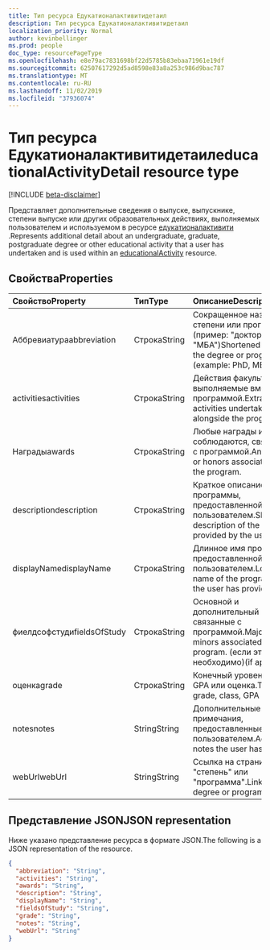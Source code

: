```yaml
---
title: Тип ресурса Едукатионалактивитидетаил
description: Тип ресурса Едукатионалактивитидетаил
localization_priority: Normal
author: kevinbellinger
ms.prod: people
doc_type: resourcePageType
ms.openlocfilehash: e8e79ac7831698bf22d5785b83ebaa71961e19df
ms.sourcegitcommit: 62507617292d5ad8598e83a8a253c986d9bac787
ms.translationtype: MT
ms.contentlocale: ru-RU
ms.lasthandoff: 11/02/2019
ms.locfileid: "37936074"
---
```

# <a name="educationalactivitydetail-resource-type"></a><span data-ttu-id="073f9-103">Тип ресурса Едукатионалактивитидетаил</span><span class="sxs-lookup"><span data-stu-id="073f9-103">educationalActivityDetail resource type</span></span>

[!INCLUDE [beta-disclaimer](../../includes/beta-disclaimer.md)]

<span data-ttu-id="073f9-104">Представляет дополнительные сведения о выпуске, выпускнике, степени выпуске или других образовательных действиях, выполняемых пользователем и используемом в ресурсе [едукатионалактивити](educationalActivity.md) .</span><span class="sxs-lookup"><span data-stu-id="073f9-104">Represents additional detail about an undergraduate, graduate, postgraduate degree or other educational activity that a user has undertaken and is used within an [educationalActivity](educationalActivity.md) resource.</span></span>

## <a name="properties"></a><span data-ttu-id="073f9-105">Свойства</span><span class="sxs-lookup"><span data-stu-id="073f9-105">Properties</span></span>

| <span data-ttu-id="073f9-106">Свойство</span><span class="sxs-lookup"><span data-stu-id="073f9-106">Property</span></span>     | <span data-ttu-id="073f9-107">Тип</span><span class="sxs-lookup"><span data-stu-id="073f9-107">Type</span></span>        | <span data-ttu-id="073f9-108">Описание</span><span class="sxs-lookup"><span data-stu-id="073f9-108">Description</span></span>                                                   |
|:-------------|:------------|:--------------------------------------------------------------|
|<span data-ttu-id="073f9-109">Аббревиатура</span><span class="sxs-lookup"><span data-stu-id="073f9-109">abbreviation</span></span>  |<span data-ttu-id="073f9-110">Строка</span><span class="sxs-lookup"><span data-stu-id="073f9-110">String</span></span>       |<span data-ttu-id="073f9-111">Сокращенное название степени или программы (пример: "доктор", "МБА")</span><span class="sxs-lookup"><span data-stu-id="073f9-111">Shortened name of the degree or program (example: PhD, MBA)</span></span>    |
|<span data-ttu-id="073f9-112">activities</span><span class="sxs-lookup"><span data-stu-id="073f9-112">activities</span></span>    |<span data-ttu-id="073f9-113">Строка</span><span class="sxs-lookup"><span data-stu-id="073f9-113">String</span></span>       |<span data-ttu-id="073f9-114">Действия факультативных, выполняемые вместе с программой.</span><span class="sxs-lookup"><span data-stu-id="073f9-114">Extracurricular activities undertaken alongside the program.</span></span>   |
|<span data-ttu-id="073f9-115">Награды</span><span class="sxs-lookup"><span data-stu-id="073f9-115">awards</span></span>        |<span data-ttu-id="073f9-116">Строка</span><span class="sxs-lookup"><span data-stu-id="073f9-116">String</span></span>       |<span data-ttu-id="073f9-117">Любые награды или соблюдаются, связанные с программой.</span><span class="sxs-lookup"><span data-stu-id="073f9-117">Any awards or honors associated with the program.</span></span>              |
|<span data-ttu-id="073f9-118">description</span><span class="sxs-lookup"><span data-stu-id="073f9-118">description</span></span>   |<span data-ttu-id="073f9-119">Строка</span><span class="sxs-lookup"><span data-stu-id="073f9-119">String</span></span>       |<span data-ttu-id="073f9-120">Краткое описание программы, предоставленной пользователем.</span><span class="sxs-lookup"><span data-stu-id="073f9-120">Short description of the program provided by the user.</span></span>         |
|<span data-ttu-id="073f9-121">displayName</span><span class="sxs-lookup"><span data-stu-id="073f9-121">displayName</span></span>   |<span data-ttu-id="073f9-122">Строка</span><span class="sxs-lookup"><span data-stu-id="073f9-122">String</span></span>       |<span data-ttu-id="073f9-123">Длинное имя программы, предоставленной пользователем.</span><span class="sxs-lookup"><span data-stu-id="073f9-123">Long-form name of the program that the user has provided.</span></span>      |
|<span data-ttu-id="073f9-124">фиелдсофстуди</span><span class="sxs-lookup"><span data-stu-id="073f9-124">fieldsOfStudy</span></span> |<span data-ttu-id="073f9-125">Строка</span><span class="sxs-lookup"><span data-stu-id="073f9-125">String</span></span>       |<span data-ttu-id="073f9-126">Основной и дополнительный номера, связанные с программой.</span><span class="sxs-lookup"><span data-stu-id="073f9-126">Majors and minors associated with the program.</span></span> <span data-ttu-id="073f9-127">(если это необходимо)</span><span class="sxs-lookup"><span data-stu-id="073f9-127">(if applicable)</span></span> |
|<span data-ttu-id="073f9-128">оценка</span><span class="sxs-lookup"><span data-stu-id="073f9-128">grade</span></span>         |<span data-ttu-id="073f9-129">Строка</span><span class="sxs-lookup"><span data-stu-id="073f9-129">String</span></span>       |<span data-ttu-id="073f9-130">Конечный уровень, класс, GPA или оценка.</span><span class="sxs-lookup"><span data-stu-id="073f9-130">The final grade, class, GPA or score.</span></span>                          |
|<span data-ttu-id="073f9-131">notes</span><span class="sxs-lookup"><span data-stu-id="073f9-131">notes</span></span>         |<span data-ttu-id="073f9-132">String</span><span class="sxs-lookup"><span data-stu-id="073f9-132">String</span></span>       |<span data-ttu-id="073f9-133">Дополнительные примечания, предоставленные пользователем.</span><span class="sxs-lookup"><span data-stu-id="073f9-133">Additional notes the user has provided.</span></span>                        |
|<span data-ttu-id="073f9-134">webUrl</span><span class="sxs-lookup"><span data-stu-id="073f9-134">webUrl</span></span>        |<span data-ttu-id="073f9-135">String</span><span class="sxs-lookup"><span data-stu-id="073f9-135">String</span></span>       |<span data-ttu-id="073f9-136">Ссылка на страницу "степень" или "программа".</span><span class="sxs-lookup"><span data-stu-id="073f9-136">Link to the degree or program page.</span></span>                            |

## <a name="json-representation"></a><span data-ttu-id="073f9-137">Представление JSON</span><span class="sxs-lookup"><span data-stu-id="073f9-137">JSON representation</span></span>

<span data-ttu-id="073f9-138">Ниже указано представление ресурса в формате JSON.</span><span class="sxs-lookup"><span data-stu-id="073f9-138">The following is a JSON representation of the resource.</span></span>

<!-- {
  "blockType": "resource",
  "optionalProperties": [

  ],
  "@odata.type": "microsoft.graph.educationalActivityDetail",
  "baseType": null
}-->

```json
{
  "abbreviation": "String",
  "activities": "String",
  "awards": "String",
  "description": "String",
  "displayName": "String",
  "fieldsOfStudy": "String",
  "grade": "String",
  "notes": "String",
  "webUrl": "String"
}
```

<!-- uuid: 16cd6b66-4b1a-43a1-adaf-3a886856ed98
2019-02-04 14:57:30 UTC -->
<!-- {
  "type": "#page.annotation",
  "description": "educationalActivityDetail resource",
  "keywords": "",
  "section": "documentation",
  "tocPath": ""
}-->